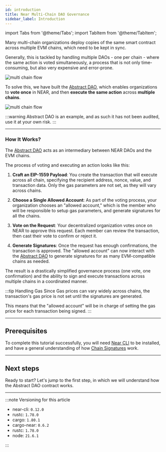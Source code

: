 ```yaml
---
id: introduction
title: Near Multi-Chain DAO Governance
sidebar_label: Introduction
---
```


import Tabs from '@theme/Tabs';
import TabItem from '@theme/TabItem';

Many multi-chain organizations deploy copies of the same smart contract across multiple EVM chains, which need to be kept in sync.

Generally, this is tackled by handling multiple DAOs - one per chain - where the same action is voted simultaneously, a process that is not only time-consuming, but also very expensive and error-prone.

![multi chain flow](/docs/assets/tutorials/abstract-dao/multi-dao-flow.png)

To solve this, we have built the [Abstract DAO](https://github.com/nearuaguild/abstract-dao), which enables organizations to **vote once** in NEAR, and then **execute the same action** across **multiple chains**.

![multi chain flow](/docs/assets/tutorials/abstract-dao/near-dao-flow.png)

:::warning
Abstract DAO is an example, and as such it has not been audited, use it at your own risk.
:::

---

### How It Works?

The [Abstract DAO](https://github.com/nearuaguild/abstract-dao) acts as an intermediary between NEAR DAOs and the EVM chains.

The process of voting and executing an action looks like this:

1. **Craft an EIP-1559 Payload**: You create the transaction that will execute across all chain, specifying the recipient address, nonce, value, and transaction data. Only the gas parameters are not set, as they will vary across chains.

2. **Choose a Single Allowed Account**: As part of the voting process, your organization chooses an "allowed account," which is the member who will be responsible to setup gas parameters, and generate signatures for all the chains.

3. **Vote on the Request**: Your decentralized organization votes once on NEAR to approve this request. Each member can review the transaction, then cast their vote to confirm or reject it.

4. **Generate Signatures**: Once the request has enough confirmations, the transaction is approved. The "allowed account" can now interact with the [Abstract DAO](https://github.com/nearuaguild/abstract-dao) to generate signatures for as many EVM-compatible chains as needed.

The result is a drastically simplified governance process (one vote, one confirmation) and the ability to sign and execute transactions across multiple chains in a coordinated manner.

:::tip Handling Gas
Since Gas prices can vary widely across chains, the transaction's gas price is not set until the signatures are generated.

This means that the "allowed account" will be in charge of setting the gas price for each transaction being signed.
:::


---

## Prerequisites

To complete this tutorial successfully, you will need [Near CLI](../../4.tools/cli.md#installation) to be installed, and have a general understanding of how [Chain Signatures](../../chain-abstraction/chain-signatures/getting-started.md) work.

---

## Next steps

Ready to start? Let's jump to the first step, in which we will understand how the Abstract DAO contract works.

---

:::note Versioning for this article

- near-cli: `0.12.0`
- rustc: `1.78.0`
- cargo: `1.80.1`
- cargo-near: `0.6.2`
- rustc: `1.78.0`
- node: `21.6.1`

:::
